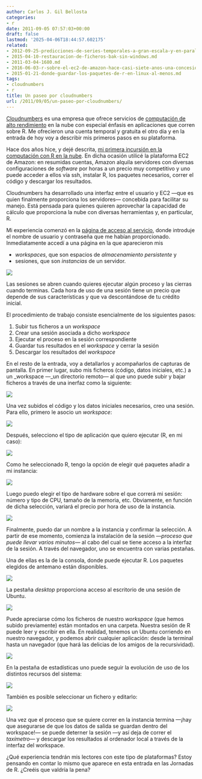 ```yaml
---
author: Carlos J. Gil Bellosta
categories:
- r
date: 2011-09-05 07:57:03+00:00
draft: false
lastmod: '2025-04-06T18:44:57.602175'
related:
- 2012-09-25-predicciones-de-series-temporales-a-gran-escala-y-en-paralelo-con-r.md
- 2015-04-10-restauracion-de-ficheros-bak-sin-windows.md
- 2011-03-04-1680.md
- 2016-06-03-r-sobre-el-ec2-de-amazon-hace-casi-siete-anos-una-concesion-a-la-melancolia.md
- 2015-01-21-donde-guardar-los-paquetes-de-r-en-linux-al-menos.md
tags:
- cloudnumbers
- r
title: Un paseo por cloudnumbers
url: /2011/09/05/un-paseo-por-cloudnumbers/
---
```


[Cloudnumbers](http://cloudnumbers.com/) es una empresa que ofrece servicios de [computación de alto rendimiento](http://es.wikipedia.org/wiki/Computaci%C3%B3n_de_alto_rendimiento) en la nube con especial énfasis en aplicaciones que corren sobre R. Me ofrecieron una cuenta temporal y gratuita el otro día y en la entrada de hoy voy a describir mis primeros pasos en su plataforma.

Hace dos años hice, y dejé descrita, [mi primera incursión en la computación con R en la nube](http://analisisydecision.es/probando-r-sobre-el-ec2-de-amazon/). En dicha ocasión utilicé la plataforma EC2 de Amazon: en resumidas cuentas, Amazon alquila servidores con diversas configuraciones de _software_ por horas a un precio muy competitivo y uno puede acceder a ellos vía ssh, instalar R, los paquetes necesarios, correr el código y descargar los resultados.

Cloudnumbers ha desarrollado una interfaz entre el usuario y EC2 —que es quien finalmente proporciona los servidores— concebida para facilitar su manejo. Está pensada para quienes quieren aprovechar la capacidad de cálculo que proporciona la nube con diversas herramientas y, en particular, R.

Mi experiencia comenzó en la [página de acceso al servicio](https://my.cloudnumbers.com/login), donde introduje el nombre de usuario y contraseña que me habían proporcionado. Inmediatamente accedí a una página en la que aparecieron mis



* _workspaces_, que son espacios de _almacenamiento persistente_ y
* sesiones, que son _instancias_ de un servidor.

[![](/wp-uploads/2011/09/workspaces_sessions.png#center)
](/wp-uploads/2011/09/workspaces_sessions.png#center)

Las sesiones se abren cuando quieres ejecutar algún proceso y las cierras cuando terminas. Cada hora de uso de una sesión tiene un precio que depende de sus características y que va descontándose de tu crédito inicial.

El procedimiento de trabajo consiste esencialmente de los siguientes pasos:



1. Subir tus ficheros a un _workspace_
2. Crear una sesión asociada a dicho _workspace_
3. Ejecutar el proceso en la sesión correspondiente
4. Guardar tus resultados en el _workspace_ y cerrar la sesión
5. Descargar los resultados del _workspace_

En el resto de la entrada, voy a detallarlos y acompañarlos de capturas de pantalla. En primer lugar, subo mis ficheros (código, datos iniciales, etc.) a un _workspace —_un directorio remoto— al que uno puede subir y bajar ficheros a través de una inerfaz como la siguiente:

[![](/wp-uploads/2011/09/workspace_cloudnumbers.png#center)
](/wp-uploads/2011/09/workspace_cloudnumbers.png#center)

Una vez subidos el código y los datos iniciales necesarios, creo una sesión. Para ello, primero le asocio un _workspace_:

[![](/wp-uploads/2011/09/select_workspace.png#center)
](/wp-uploads/2011/09/select_workspace.png#center)

Después, selecciono el tipo de aplicación que quiero ejecutar (R, en mi caso):

[![](/wp-uploads/2011/09/select_application.png#center)
](/wp-uploads/2011/09/select_application.png#center)

Como he seleccionado R, tengo la opción de elegir qué paquetes añadir a mi instancia:

[![](/wp-uploads/2011/09/select_packages.png#center)
](/wp-uploads/2011/09/select_packages.png#center)

Luego puedo elegir el tipo de hardware sobre el que correrá mi sesión: número y tipo de CPU, tamaño de la memoria, etc. Obviamente, en función de dicha selección, variará el precio por hora de uso de la instancia.

[![](/wp-uploads/2011/09/select_hardware.png#center)
](/wp-uploads/2011/09/select_hardware.png#center)

Finalmente, puedo dar un nombre a la instancia y confirmar la selección. A partir de ese momento, comienza la instalación de la sesión _—_proceso que puede llevar varios minutos_—_ al cabo del cual se tiene acceso a la interfaz de la sesión. A través del navegador, uno se encuentra con varias pestañas.

Una de ellas es la de la consola, donde puede ejecutar R. Los paquetes elegidos de antemano están disponibles.

[![](/wp-uploads/2011/09/session_consola.png#center)
](/wp-uploads/2011/09/session_consola.png#center)

La pestaña _desktop_ proporciona acceso al escritorio de una sesión de Ubuntu.

[![](/wp-uploads/2011/09/session_desktop.png#center)
](/wp-uploads/2011/09/session_desktop.png#center)

Puede apreciarse cómo los ficheros de nuestro _workspace_ (que hemos subido previamente) están montados en una carpeta. Nuestra sesión de R puede leer y escribir en ella. En realidad, tenemos un Ubuntu corriendo en nuestro navegador, y podemos abrir cualquier aplicación: desde la terminal hasta un navegador (que hará las delicias de los amigos de la recursividad).

[![](/wp-uploads/2011/09/session_desktop_terminal.png#center)
](/wp-uploads/2011/09/session_desktop_terminal.png#center)

En la pestaña de estadísticas uno puede seguir la evolución de uso de los distintos recursos del sistema:

[![](/wp-uploads/2011/09/session_statistics.png#center)
](/wp-uploads/2011/09/session_statistics.png#center)

También es posible seleccionar un fichero y editarlo:

[![](/wp-uploads/2011/09/session_edit_file.png#center)
](/wp-uploads/2011/09/session_edit_file.png#center)

Una vez que el proceso que se quiere correr en la instancia termina —¡hay que asegurarse de que los datos de salida se guardan dentro del workspace!— se puede deterner la sesión —y así deja de correr el _taxímetro_— y descargar los resultados al ordenador local a través de la interfaz del workspace.

¿Qué experiencia tendrán mis lectores con este tipo de plataformas? Estoy pensando en contar lo mismo que aparece en esta entrada en las Jornadas de R. ¿Creéis que valdría la pena?